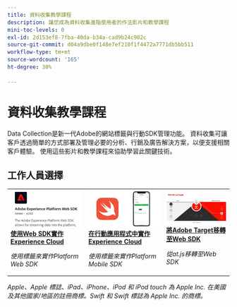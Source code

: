 ```yaml
---
title: 資料收集教學課程
description: 讓您成為資料收集進階使用者的作法影片和教學課程
mini-toc-levels: 0
exl-id: 2d153ef8-7fba-40da-b34a-cad9b24c902c
source-git-commit: d04a9dbe0f148e7ef210f1f4472a7771db5bb511
workflow-type: tm+mt
source-wordcount: '165'
ht-degree: 30%

---
```


# 資料收集教學課程

Data Collection是新一代Adobe的網站標籤與行動SDK管理功能。 資料收集可讓客戶透過簡單的方式部署及管理必要的分析、行銷及廣告解決方案，以便支援相關客戶體驗。 使用這些影片和教學課程來協助學習此關鍵技術。

<div id="recs-overview-body-1"></div>
<div id="recs-overview-body-2"></div>
<div id="recs-overview-body-3"></div>
<div id="recs-overview-body-4"></div>
<div id="recs-overview-body-5"></div>
<div id="recs-overview-body-6"></div>

<div id="staff-picks-section">

## 工作人員選擇

<table>
<tr>
  <td>
    <a href="https://experienceleague.adobe.com/docs/platform-learn/implement-web-sdk/overview.html?lang=zh-Hant" target="_blank">
      <img alt="使用 Web SDK 實作 Adobe Experience Cloud" src="assets/thumb_websdk.png" />
    </a>
    <div>
      <a href="https://experienceleague.adobe.com/docs/platform-learn/implement-web-sdk/overview.html?lang=zh-Hant" target="_blank">
    <strong>使用Web SDK實作Experience Cloud</strong>
    </a>
    </div>
    <p>
    <em>使用標籤來實作Platform Web SDK</em>
    <p>
  </td>
  <td>
    <a href="https://experienceleague.adobe.com/docs/platform-learn/implement-mobile-sdk/overview.html" target="_blank">
      <img alt="行動應用程式中的實作" src="assets/thumb_swift.png" />
    </a>
    <div>
      <a href="https://experienceleague.adobe.com/docs/platform-learn/implement-mobile-sdk/overview.html" target="_blank">
    <strong>在行動應用程式中實作Experience Cloud</strong>
    </a>
    </div>
    <p>
    <em>使用標籤來實作Platform Mobile SDK</em>
    <p>
  </td>
  <td>
    <a href="https://experienceleague.adobe.com/docs/platform-learn/migrate-target-to-websdk/introduction.html" target="_blank">
      <img alt="將Target移轉至Web SDK" src="assets/thumb_targetWebSdk.jpg" />
    </a>
    <div>
      <a href="https://experienceleague.adobe.com/docs/platform-learn/migrate-target-to-websdk/introduction.html" target="_blank">
    <strong>將Adobe Target移轉至Web SDK</strong>
    </a>
    </div>
    <p>
    <em>從at.js移轉至Web SDK</em>
    <p>
  </td>
</tr>
</table>

</div>

*Apple、Apple 標誌、iPad、iPhone、iPod 和 iPod touch 為 Apple Inc. 在美國及其他國家/地區的註冊商標。Swift 和 Swift 標誌為 Apple Inc. 的商標。*
